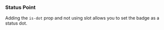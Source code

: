 ### Status Point

Adding the `is-dot` prop and not using slot allows you to set the badge as a status dot.
